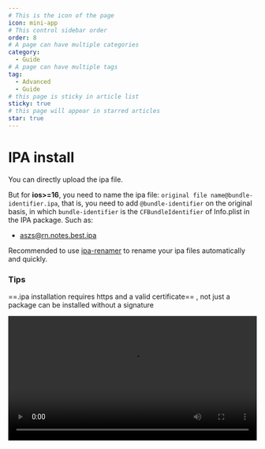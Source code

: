 ```yaml
---
# This is the icon of the page
icon: mini-app
# This control sidebar order
order: 8
# A page can have multiple categories
category:
  - Guide
# A page can have multiple tags
tag:
  - Advanced
  - Guide
# this page is sticky in article list
sticky: true
# this page will appear in starred articles
star: true
---
```


# IPA install

You can directly upload the ipa file. 

But for **ios>=16**, you need to name the ipa file: `original file name@bundle-identifier.ipa`, that is, you need to add `@bundle-identifier` on the original basis, in which `bundle-identifier` is the `CFBundleIdentifier` of Info.plist in the IPA package. Such as:

- aszs@rn.notes.best.ipa

Recommended to use [ipa-renamer](https://github.com/Xhofe/ipa-renamer) to rename your ipa files automatically and quickly.



### Tips

 ==.ipa installation requires https and a valid certificate== , not just a package can be installed without a signature

<video controls src="https://hub.onmicrosoft.cn/public/video/wechat?wxv=wxv_2786278463950405640&raw=true" width="100%" />

**If the video fails, you can watch it here: https://b23.tv/oLvHHC8**